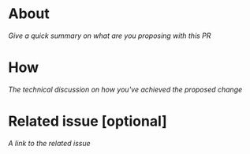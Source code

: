 # About
_Give a quick summary on what are you proposing with this PR_

# How 
_The technical discussion on how you've achieved the proposed change_

# Related issue [optional]
_A link to the related issue_
